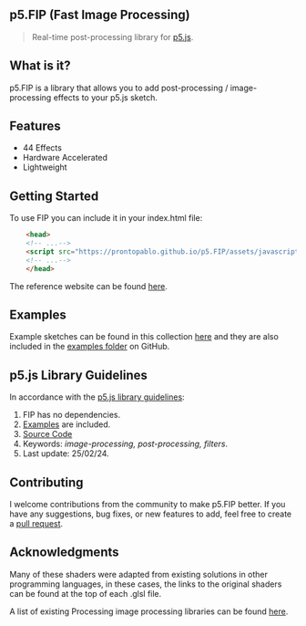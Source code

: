 ## p5.FIP (Fast Image Processing)
> Real-time post-processing library for [p5.js](https://p5js.org/).

## What is it?
p5.FIP is a library that allows you to add post-processing / image-processing effects to your p5.js sketch. 

## Features
- 44 Effects
- Hardware Accelerated
- Lightweight

## Getting Started

To use FIP you can include it in your index.html file:
```html
    <head>
    <!-- ...-->
    <script src="https://prontopablo.github.io/p5.FIP/assets/javascripts/p5.FIP.js"></script>
    <!-- ...-->
    </head>
```

The reference website can be found [here](https://prontopablo.github.io/p5.FIP/).

## Examples
Example sketches can be found in this collection [here](https://editor.p5js.org/prontopablo/collections/MA4R8jvck) and they are also included in the [examples folder](https://github.com/prontopablo/p5.FIP/tree/main/examples) on GitHub.

## p5.js Library Guidelines
In accordance with the [p5.js library guidelines](https://github.com/processing/p5.js/blob/main/contributor_docs/creating_libraries.md):

1. FIP has no dependencies.
3. [Examples](https://github.com/prontopablo/p5.FIP/tree/main/examples) are included.
4. [Source Code](https://github.com/prontopablo/p5.FIP/)
5. Keywords: _image-processing, post-processing, filters_.
6. Last update: 25/02/24.

## Contributing
I welcome contributions from the community to make p5.FIP better. If you have any suggestions, bug fixes, or new features to add, feel free to create a [pull request](https://github.com/prontopablo/p5.FIP/pulls).

## Acknowledgments
Many of these shaders were adapted from existing solutions in other programming languages, in these cases, the links to the original shaders can be found at the top of each .glsl file.

A list of existing Processing image processing libraries can be found [here](https://prontopablo.github.io/p5.FIP/resources).

